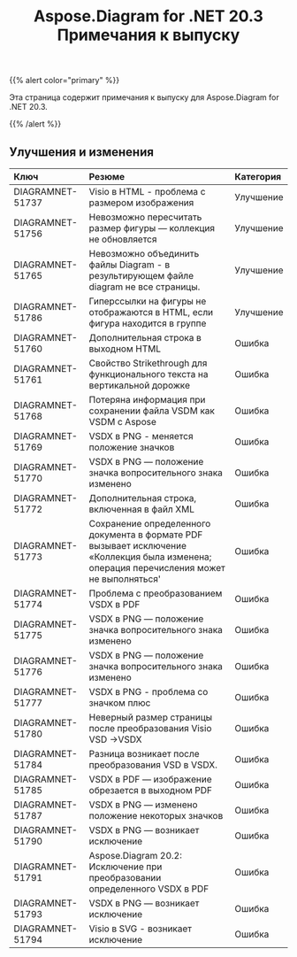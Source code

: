 ﻿---
title: Aspose.Diagram for .NET 20.3 Примечания к выпуску
type: docs
weight: 50
url: /ru/net/aspose-diagram-for-net-20-3-release-notes/
---
{{% alert color="primary" %}} 

Эта страница содержит примечания к выпуску для Aspose.Diagram for .NET 20.3.

{{% /alert %}} 
## **Улучшения и изменения**

|**Ключ**|**Резюме**|**Категория**|
|:- |:- |:- |
|DIAGRAMNET-51737|Visio в HTML - проблема с размером изображения|Улучшение|
|DIAGRAMNET-51756|Невозможно пересчитать размер фигуры — коллекция не обновляется|Улучшение|
|DIAGRAMNET-51765|Невозможно объединить файлы Diagram - в результирующем файле diagram не все страницы.|Улучшение|
|DIAGRAMNET-51786|Гиперссылки на фигуры не отображаются в HTML, если фигура находится в группе|Улучшение|
|DIAGRAMNET-51760|Дополнительная строка в выходном HTML|Ошибка|
|DIAGRAMNET-51761|Свойство Strikethrough для функционального текста на вертикальной дорожке|Ошибка|
|DIAGRAMNET-51768|Потеряна информация при сохранении файла VSDM как VSDM с Aspose|Ошибка|
|DIAGRAMNET-51769|VSDX в PNG - меняется положение значков|Ошибка|
|DIAGRAMNET-51770|VSDX в PNG — положение значка вопросительного знака изменено|Ошибка|
|DIAGRAMNET-51772|Дополнительная строка, включенная в файл XML|Ошибка|
|DIAGRAMNET-51773|Сохранение определенного документа в формате PDF вызывает исключение «Коллекция была изменена; операция перечисления может не выполняться'|Ошибка|
|DIAGRAMNET-51774|Проблема с преобразованием VSDX в PDF|Ошибка|
|DIAGRAMNET-51775|VSDX в PNG — положение значка вопросительного знака изменено|Ошибка|
|DIAGRAMNET-51776|VSDX в PNG — положение значка вопросительного знака изменено|Ошибка|
|DIAGRAMNET-51777|VSDX в PNG - проблема со значком плюс|Ошибка|
|DIAGRAMNET-51780|Неверный размер страницы после преобразования Visio VSD ->VSDX|Ошибка|
|DIAGRAMNET-51784|Разница возникает после преобразования VSD в VSDX.|Ошибка|
|DIAGRAMNET-51785|VSDX в PDF — изображение обрезается в выходном PDF|Ошибка|
|DIAGRAMNET-51787|VSDX в PNG — изменено положение некоторых значков|Ошибка|
|DIAGRAMNET-51790|VSDX в PNG — возникает исключение|Ошибка|
|DIAGRAMNET-51791|Aspose.Diagram 20.2: Исключение при преобразовании определенного VSDX в PDF|Ошибка|
|DIAGRAMNET-51793|VSDX в PNG — возникает исключение|Ошибка|
|DIAGRAMNET-51794|Visio в SVG - возникает исключение|Ошибка|

